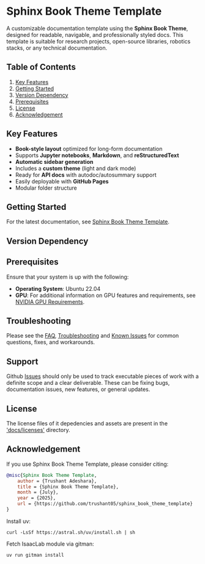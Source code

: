 # Sphinx Book Theme Template

A customizable documentation template using the **Sphinx Book Theme**, designed for readable, navigable, and professionally styled docs. This template is suitable for research projects, open-source libraries, robotics stacks, or any technical documentation.


## Table of Contents

1. [Key Features](#key-features)
2. [Getting Started](#getting-started)
3. [Version Dependency](#version-dependency)
4. [Prerequisites](#prerequisites)
5. [License](#license)
6. [Acknowledgement](#acknowledgement)


## Key Features

- **Book-style layout** optimized for long-form documentation
- Supports **Jupyter notebooks**, **Markdown**, and **reStructuredText**
- **Automatic sidebar generation**
- Includes a **custom theme** (light and dark mode)
- Ready for **API docs** with autodoc/autosummary support
- Easily deployable with **GitHub Pages**
- Modular folder structure


## Getting Started

For the latest documentation, see [Sphinx Book Theme Template](https://github.com/trushant05/sphinx_book_theme_template). 


## Version Dependency


## Prerequisites 

Ensure that your system is up with the following:
- **Operating System**: Ubuntu 22.04
- **GPU**: For additional information on GPU features and requirements, see [NVIDIA GPU Requirements](https://docs.omniverse.nvidia.com/dev-guide/latest/common/technical-requirements.html).


## Troubleshooting
Please see the [FAQ](), [Troubleshooting]() and [Known Issues]() for common questions, fixes, and workarounds.


## Support
Github [Issues]() should only be used to track executable pieces of work with a definite scope and a clear deliverable. These can be fixing bugs, documentation issues, new features, or general updates.


## License

The license files of it depedencies and assets are present in the 
['docs/licenses'](docs/licenses) directory.


## Acknowledgement

If you use Sphinx Book Theme Template, please consider citing:

```bibtex
@misc{Sphinx Book Theme Template,
    author = {Trushant Adeshara},
    title = {Sphinx Book Theme Template},
    month = {July},
    year = {2025},
    url = {https://github.com/trushant05/sphinx_book_theme_template}
}
```

Install uv:
```
curl -LsSf https://astral.sh/uv/install.sh | sh
```

Fetch IsaacLab module via gitman:
```
uv run gitman install
```
